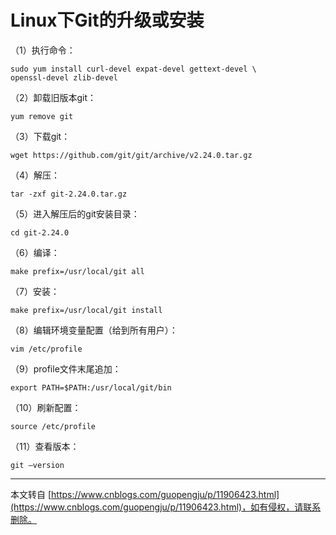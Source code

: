 # Linux下Git的升级或安装

（1）执行命令：

```shell
sudo yum install curl-devel expat-devel gettext-devel \
openssl-devel zlib-devel
```

（2）卸载旧版本git：

```shell
yum remove git
```

（3）下载git：

```shell
wget https://github.com/git/git/archive/v2.24.0.tar.gz
```

（4）解压：

```shell
tar -zxf git-2.24.0.tar.gz
```

（5）进入解压后的git安装目录：

```shell
cd git-2.24.0
```

（6）编译：

```shell
make prefix=/usr/local/git all
```

（7）安装：

```shell
make prefix=/usr/local/git install
```

（8）编辑环境变量配置（给到所有用户）：

```shell
vim /etc/profile
```

（9）profile文件末尾追加：

```shell
export PATH=$PATH:/usr/local/git/bin
```

（10）刷新配置：

```shell
source /etc/profile
```

（11）查看版本：

```shell
git —version
```

---

本文转自 [https://www.cnblogs.com/guopengju/p/11906423.html](https://www.cnblogs.com/guopengju/p/11906423.html)，如有侵权，请联系删除。
